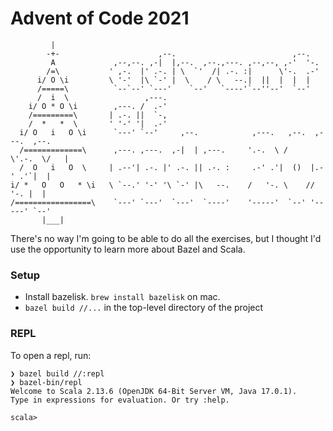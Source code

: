 # Advent of Code 2021

```
         |                                                                       
        -+-                      ,--.                          ,--.             
         A             ,--,--. ,-|  |,--.  ,--.,---. ,--,--, ,-'  '-.           
        /=\           ' ,-.  |' .-. | \  `'  /| .-. :|      \'-.  .-'           
      i/ O \i         \ '-'  |\ `-' |  \    / \   --.|  ||  |  |  |             
      /=====\          `--`--' `---'    `--'   `----'`--''--'  `--'             
      /  i  \                 ,---.                                             
    i/ O * O \i        ,---. /  .-'                                             
    /=========\       | .-. ||  `-,                                             
    /  *   *  \       ' '-' '|  .-'                                             
  i/ O   i   O \i      `---' `--'     ,--.            ,---.   ,--.  ,---.  ,--. 
  /=============\      ,---. ,---.  ,-|  | ,---.     '.-.  \ /    \'.-.  \/   | 
  /  O   i   O  \     | .--'| .-. |' .-. || .-. :     .-' .'|  ()  |.-' .'`|  | 
i/ *   O   O   * \i   \ `--.' '-' '\ `-' |\   --.    /   '-. \    //   '-. |  | 
/=================\    `---' `---'  `---'  `----'    '-----'  `--' '-----' `--' 
       |___|                                                                     
```

There's no way I'm going to be able to do all the exercises, but I thought I'd
use the opportunity to learn more about Bazel and Scala.

### Setup

* Install bazelisk. `brew install bazelisk` on mac.
* `bazel build //...` in the top-level directory of the project

### REPL

To open a repl, run:

```
❯ bazel build //:repl
❯ bazel-bin/repl
Welcome to Scala 2.13.6 (OpenJDK 64-Bit Server VM, Java 17.0.1).
Type in expressions for evaluation. Or try :help.

scala> 
```
